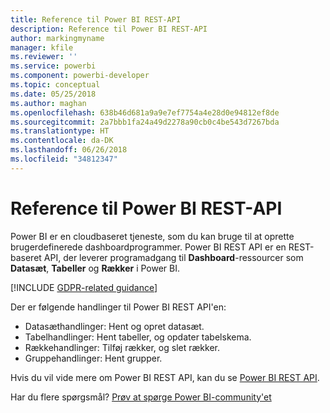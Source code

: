 ```yaml
---
title: Reference til Power BI REST-API
description: Reference til Power BI REST-API
author: markingmyname
manager: kfile
ms.reviewer: ''
ms.service: powerbi
ms.component: powerbi-developer
ms.topic: conceptual
ms.date: 05/25/2018
ms.author: maghan
ms.openlocfilehash: 638b46d681a9a9e7ef7754a4e28d0e94812ef8de
ms.sourcegitcommit: 2a7bbb1fa24a49d2278a90cb0c4be543d7267bda
ms.translationtype: HT
ms.contentlocale: da-DK
ms.lasthandoff: 06/26/2018
ms.locfileid: "34812347"
---
```

# <a name="power-bi-rest-api-reference"></a>Reference til Power BI REST-API
Power BI er en cloudbaseret tjeneste, som du kan bruge til at oprette brugerdefinerede dashboardprogrammer. Power BI REST API er en REST-baseret API, der leverer programadgang til **Dashboard**-ressourcer som **Datasæt**, **Tabeller** og **Rækker** i Power BI.

[!INCLUDE [GDPR-related guidance](../includes/gdpr-hybrid-note.md)]

Der er følgende handlinger til Power BI REST API'en:

* Datasæthandlinger: Hent og opret datasæt.
* Tabelhandlinger: Hent tabeller, og opdater tabelskema.
* Rækkehandlinger: Tilføj rækker, og slet rækker.
* Gruppehandlinger: Hent grupper.

Hvis du vil vide mere om Power BI REST API, kan du se [Power BI REST API](https://docs.microsoft.com/rest/api/power-bi/).

Har du flere spørgsmål? [Prøv at spørge Power BI-community'et](http://community.powerbi.com/)


